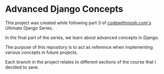 # Advanced Django Concepts

This project was created while following part 3 of
[codewithmosh.com's](https://codewithmosh.com/p/the-ultimate-django-series)
Ultimate Django Series.

In the final part of the series, we learn about advanced concepts in Django.

The purpose of this repository is to act as reference when implementing various
concepts in future projects.

Each branch in the project relates to different sections of the course that I
decided to save.
